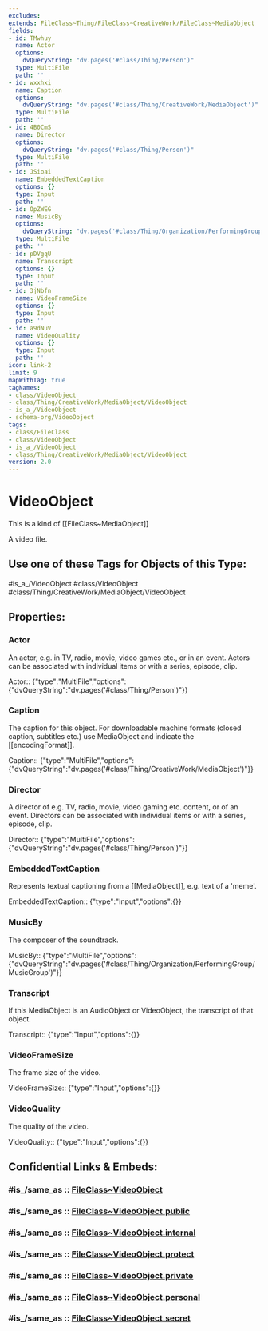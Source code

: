 ```yaml
---
excludes: 
extends: FileClass~Thing/FileClass~CreativeWork/FileClass~MediaObject
fields:
- id: TMwhuy
  name: Actor
  options:
    dvQueryString: "dv.pages('#class/Thing/Person')"
  type: MultiFile
  path: ''
- id: wxxhxi
  name: Caption
  options:
    dvQueryString: "dv.pages('#class/Thing/CreativeWork/MediaObject')"
  type: MultiFile
  path: ''
- id: 4B0CmS
  name: Director
  options:
    dvQueryString: "dv.pages('#class/Thing/Person')"
  type: MultiFile
  path: ''
- id: JSioai
  name: EmbeddedTextCaption
  options: {}
  type: Input
  path: ''
- id: OpZWEG
  name: MusicBy
  options:
    dvQueryString: "dv.pages('#class/Thing/Organization/PerformingGroup/MusicGroup')"
  type: MultiFile
  path: ''
- id: pDVgqU
  name: Transcript
  options: {}
  type: Input
  path: ''
- id: 3jNbfn
  name: VideoFrameSize
  options: {}
  type: Input
  path: ''
- id: a9dNuV
  name: VideoQuality
  options: {}
  type: Input
  path: ''
icon: link-2
limit: 9
mapWithTag: true
tagNames:
- class/VideoObject
- class/Thing/CreativeWork/MediaObject/VideoObject
- is_a_/VideoObject
- schema-org/VideoObject
tags:
- class/FileClass
- class/VideoObject
- is_a_/VideoObject
- class/Thing/CreativeWork/MediaObject/VideoObject
version: 2.0
---
```


# VideoObject
This is a kind of [[FileClass~MediaObject]]

A video file.


## Use one of these Tags for Objects of this Type:

#is_a_/VideoObject
#class/VideoObject
#class/Thing/CreativeWork/MediaObject/VideoObject

## Properties:

### Actor
An actor, e.g. in TV, radio, movie, video games etc., or in an event. Actors can be associated with individual items or with a series, episode, clip.

Actor:: {"type":"MultiFile","options":{"dvQueryString":"dv.pages('#class/Thing/Person')"}}

### Caption
The caption for this object. For downloadable machine formats (closed caption, subtitles etc.) use MediaObject and indicate the [[encodingFormat]].

Caption:: {"type":"MultiFile","options":{"dvQueryString":"dv.pages('#class/Thing/CreativeWork/MediaObject')"}}

### Director
A director of e.g. TV, radio, movie, video gaming etc. content, or of an event. Directors can be associated with individual items or with a series, episode, clip.

Director:: {"type":"MultiFile","options":{"dvQueryString":"dv.pages('#class/Thing/Person')"}}

### EmbeddedTextCaption
Represents textual captioning from a [[MediaObject]], e.g. text of a 'meme'.

EmbeddedTextCaption:: {"type":"Input","options":{}}

### MusicBy
The composer of the soundtrack.

MusicBy:: {"type":"MultiFile","options":{"dvQueryString":"dv.pages('#class/Thing/Organization/PerformingGroup/MusicGroup')"}}

### Transcript
If this MediaObject is an AudioObject or VideoObject, the transcript of that object.

Transcript:: {"type":"Input","options":{}}

### VideoFrameSize
The frame size of the video.

VideoFrameSize:: {"type":"Input","options":{}}

### VideoQuality
The quality of the video.

VideoQuality:: {"type":"Input","options":{}}


## Confidential Links & Embeds: 

### #is_/same_as :: [FileClass~VideoObject](/_Standards/fileClass/FileClass~Thing/FileClass~CreativeWork/FileClass~MediaObject/FileClass~VideoObject.md) 

### #is_/same_as :: [FileClass~VideoObject.public](/_public/fileClass/FileClass~Thing/FileClass~CreativeWork/FileClass~MediaObject/FileClass~VideoObject.public.md) 

### #is_/same_as :: [FileClass~VideoObject.internal](/_internal/fileClass/FileClass~Thing/FileClass~CreativeWork/FileClass~MediaObject/FileClass~VideoObject.internal.md) 

### #is_/same_as :: [FileClass~VideoObject.protect](/_protect/fileClass/FileClass~Thing/FileClass~CreativeWork/FileClass~MediaObject/FileClass~VideoObject.protect.md) 

### #is_/same_as :: [FileClass~VideoObject.private](/_private/fileClass/FileClass~Thing/FileClass~CreativeWork/FileClass~MediaObject/FileClass~VideoObject.private.md) 

### #is_/same_as :: [FileClass~VideoObject.personal](/_personal/fileClass/FileClass~Thing/FileClass~CreativeWork/FileClass~MediaObject/FileClass~VideoObject.personal.md) 

### #is_/same_as :: [FileClass~VideoObject.secret](/_secret/fileClass/FileClass~Thing/FileClass~CreativeWork/FileClass~MediaObject/FileClass~VideoObject.secret.md)

